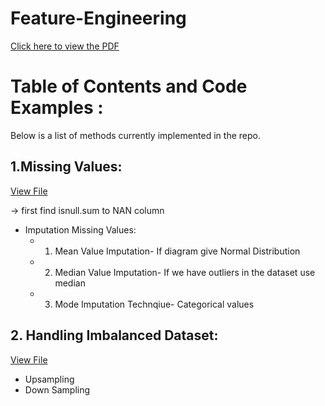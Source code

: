 # Feature-Engineering
 [Click here to view the PDF](https://github.com/dipesh4036/Feature-Engineering/blob/main/A%20Short%20Guide%20for%20Feature%20Engineering%20and%20Feature%20Selection.pdf)


# Table of Contents and Code Examples :
Below is a list of methods currently implemented in the repo.


 ## 1.Missing Values: 
[View File](https://github.com/dipesh4036/Feature-Engineering/blob/main/Handling%20Missing%20values.ipynb)

-> first find isnull.sum to NAN column
- Imputation Missing Values:
 	- 1. Mean Value Imputation-   If diagram give Normal Distribution
 	- 2. Median Value Imputation- If we have outliers in the dataset use median
	 - 3. Mode Imputation Technqiue- Categorical values
     
## 2. Handling Imbalanced Dataset:
[View File](https://github.com/dipesh4036/Feature-Engineering/blob/main/Handling%20Missing%20values.ipynb)
- Upsampling
- Down Sampling



	

